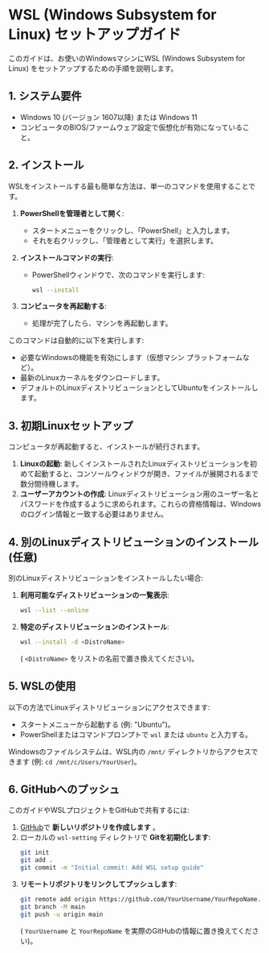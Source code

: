 # WSL (Windows Subsystem for Linux) セットアップガイド

このガイドは、お使いのWindowsマシンにWSL (Windows Subsystem for Linux) をセットアップするための手順を説明します。

## 1. システム要件

- Windows 10 (バージョン 1607以降) または Windows 11
- コンピュータのBIOS/ファームウェア設定で仮想化が有効になっていること。

## 2. インストール

WSLをインストールする最も簡単な方法は、単一のコマンドを使用することです。

1.  **PowerShellを管理者として開く**:
    - スタートメニューをクリックし、「PowerShell」と入力します。
    - それを右クリックし、「管理者として実行」を選択します。

2.  **インストールコマンドの実行**:
    - PowerShellウィンドウで、次のコマンドを実行します:
      ```bash
      wsl --install
      ```

3.  **コンピュータを再起動する**:
    - 処理が完了したら、マシンを再起動します。

このコマンドは自動的に以下を実行します:
- 必要なWindowsの機能を有効にします（仮想マシン プラットフォームなど）。
- 最新のLinuxカーネルをダウンロードします。
- デフォルトのLinuxディストリビューションとしてUbuntuをインストールします。

## 3. 初期Linuxセットアップ

コンピュータが再起動すると、インストールが続行されます。

1.  **Linuxの起動**: 新しくインストールされたLinuxディストリビューションを初めて起動すると、コンソールウィンドウが開き、ファイルが展開されるまで数分間待機します。
2.  **ユーザーアカウントの作成**: Linuxディストリビューション用のユーザー名とパスワードを作成するように求められます。これらの資格情報は、Windowsのログイン情報と一致する必要はありません。

## 4. 別のLinuxディストリビューションのインストール (任意)

別のLinuxディストリビューションをインストールしたい場合:

1.  **利用可能なディストリビューションの一覧表示**:
    ```bash
    wsl --list --online
    ```

2.  **特定のディストリビューションのインストール**:
    ```bash
    wsl --install -d <DistroName>
    ```
    ( `<DistroName>` をリストの名前で置き換えてください)。

## 5. WSLの使用

以下の方法でLinuxディストリビューションにアクセスできます:
- スタートメニューから起動する (例: "Ubuntu")。
- PowerShellまたはコマンドプロンプトで `wsl` または `ubuntu` と入力する。

Windowsのファイルシステムは、WSL内の `/mnt/` ディレクトリからアクセスできます (例: `cd /mnt/c/Users/YourUser`)。

## 6. GitHubへのプッシュ

このガイドやWSLプロジェクトをGitHubで共有するには:

1.  [GitHub](https://github.com/new)で **新しいリポジトリを作成します** 。
2.  ローカルの `wsl-setting` ディレクトリで **Gitを初期化します**:
    ```bash
    git init
    git add .
    git commit -m "Initial commit: Add WSL setup guide"
    ```
3.  **リモートリポジトリをリンクしてプッシュします**:
    ```bash
    git remote add origin https://github.com/YourUsername/YourRepoName.git
    git branch -M main
    git push -u origin main
    ```
    ( `YourUsername` と `YourRepoName` を実際のGitHubの情報に置き換えてください)。